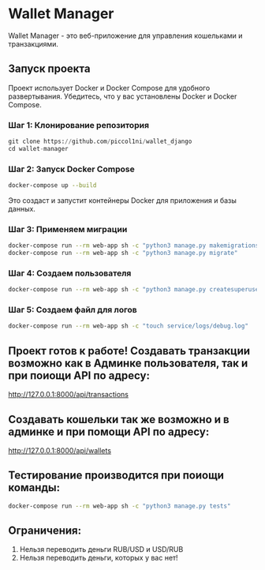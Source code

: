 # Wallet Manager

Wallet Manager - это веб-приложение для управления кошельками и транзакциями.

## Запуск проекта

Проект использует Docker и Docker Compose для удобного развертывания. Убедитесь, что у вас установлены Docker и Docker Compose.

### Шаг 1: Клонирование репозитория

```python
git clone https://github.com/piccol1ni/wallet_django
cd wallet-manager
```


### Шаг 2: Запуск Docker Compose

```bash
docker-compose up --build
```

Это создаст и запустит контейнеры Docker для приложения и базы данных.

### Шаг 3: Применяем миграции

```bash
docker-compose run --rm web-app sh -c "python3 manage.py makemigrations"
docker-compose run --rm web-app sh -c "python3 manage.py migrate"
```

### Шаг 4: Создаем пользователя

```bash
docker-compose run --rm web-app sh -c "python3 manage.py createsuperuser"
```

### Шаг 5: Создаем файл для логов

```bash
docker-compose run --rm web-app sh -c "touch service/logs/debug.log"
```

## Проект готов к работе! Создавать транзакции возможно как в Админке пользователя, так и при поиощи API по адресу:
http://127.0.0.1:8000/api/transactions

## Создавать кошельки так же возможно и в админке и при помощи API по адресу:
http://127.0.0.1:8000/api/wallets

## Тестирование производится при поиощи команды:
```bash
docker-compose run --rm web-app sh -c "python3 manage.py tests"
```
## Ограничения:
1. Нельзя переводить деньги RUB/USD и USD/RUB
2. Нельзя переводить деньги, которых у вас нет!
